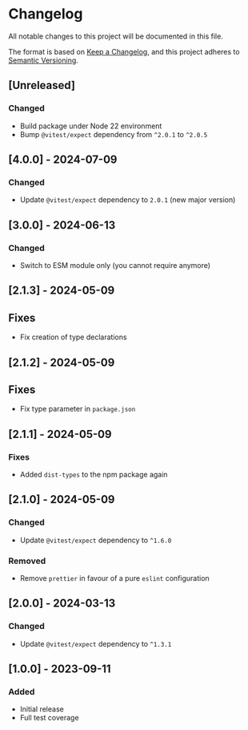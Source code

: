 # Changelog

All notable changes to this project will be documented in this file.

The format is based on [Keep a Changelog](https://keepachangelog.com/en/1.0.0/),
and this project adheres to [Semantic Versioning](https://semver.org/spec/v2.0.0.html).

## [Unreleased]

### Changed

- Build package under Node 22 environment
- Bump `@vitest/expect` dependency from `^2.0.1` to `^2.0.5`

## [4.0.0] - 2024-07-09

### Changed

- Update `@vitest/expect` dependency to `2.0.1` (new major version)

## [3.0.0] - 2024-06-13

### Changed

- Switch to ESM module only (you cannot require anymore)

## [2.1.3] - 2024-05-09

## Fixes

- Fix creation of type declarations

## [2.1.2] - 2024-05-09

## Fixes

- Fix type parameter in `package.json`

## [2.1.1] - 2024-05-09

### Fixes

- Added `dist-types` to the npm package again

## [2.1.0] - 2024-05-09

### Changed

- Update `@vitest/expect` dependency to `^1.6.0`

### Removed

- Remove `prettier` in favour of a pure `eslint` configuration

## [2.0.0] - 2024-03-13

### Changed

- Update `@vitest/expect` dependency to `^1.3.1`

## [1.0.0] - 2023-09-11

### Added

- Initial release
- Full test coverage
